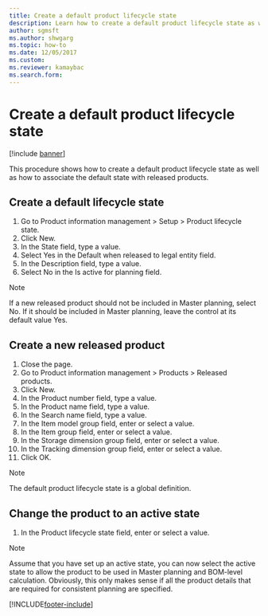 ```yaml
--- 
title: Create a default product lifecycle state
description: Learn how to create a default product lifecycle state as well as how to associate the default state with released products.
author: sgmsft
ms.author: shwgarg
ms.topic: how-to
ms.date: 12/05/2017
ms.custom:
ms.reviewer: kamaybac 
ms.search.form:
---
```


# Create a default product lifecycle state

[!include [banner](../../includes/banner.md)]

This procedure shows how to create a default product lifecycle state as well as how to associate the default state with released products.


## Create a default lifecycle state
1. Go to Product information management > Setup > Product lifecycle state.
2. Click New.
3. In the State field, type a value.
4. Select Yes in the Default when released to legal entity field.
5. In the Description field, type a value.
6. Select No in the Is active for planning field.

> [!NOTE]
> If a new released product should not be included in Master planning, select No. If it should be included in Master planning, leave the control at its default value Yes.  

## Create a new released product
1. Close the page.
2. Go to Product information management > Products > Released products.
3. Click New.
4. In the Product number field, type a value.
5. In the Product name field, type a value.
6. In the Search name field, type a value.
7. In the Item model group field, enter or select a value.
8. In the Item group field, enter or select a value.
9. In the Storage dimension group field, enter or select a value.
10. In the Tracking dimension group field, enter or select a value.
11. Click OK.

> [!NOTE]
> The default product lifecycle state is a global definition.  

## Change the product to an active state
1. In the Product lifecycle state field, enter or select a value.

> [!NOTE]
> Assume that you have set up an active state, you can now select the active state to allow the product to be used in Master planning and BOM-level calculation. Obviously, this only makes sense if all the product details that are required for consistent planning are specified.  



[!INCLUDE[footer-include](../../../includes/footer-banner.md)]